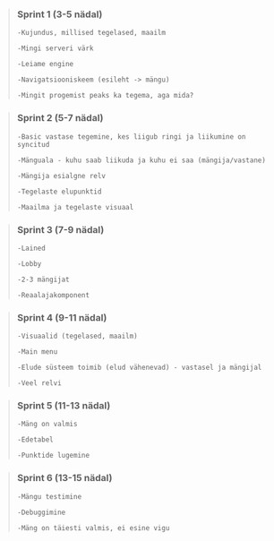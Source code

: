 <blockquote>
    <h3>Sprint 1 (3-5 nädal)</h3> 

    -Kujundus, millised tegelased, maailm 

    -Mingi serveri värk 

    -Leiame engine 

    -Navigatsiooniskeem (esileht -> mängu) 

    -Mingit progemist peaks ka tegema, aga mida? 
</blockquote>


    
<blockquote>
    <h3>Sprint 2 (5-7 nädal)</h3> 

    -Basic vastase tegemine, kes liigub ringi ja liikumine on syncitud 

    -Mänguala - kuhu saab liikuda ja kuhu ei saa (mängija/vastane) 

    -Mängija esialgne relv 

    -Tegelaste elupunktid 

    -Maailma ja tegelaste visuaal 
</blockquote>

    
<blockquote>
    <h3>Sprint  3 (7-9 nädal)</h3> 

    -Lained 

    -Lobby 

    -2-3 mängijat 

    -Reaalajakomponent 
</blockquote>


<blockquote>
    <h3>Sprint 4 (9-11 nädal)</h3> 

    -Visuaalid (tegelased, maailm) 

    -Main menu 

    -Elude süsteem toimib (elud vähenevad) - vastasel ja mängijal 

    -Veel relvi 
</blockquote>

    
<blockquote>
    <h3>Sprint 5 (11-13 nädal)</h3> 

    -Mäng on valmis 

    -Edetabel 

    -Punktide lugemine 
</blockquote>

 
<blockquote>
    <h3>Sprint 6 (13-15 nädal)</h3>

    -Mängu testimine 

    -Debuggimine 

    -Mäng on täiesti valmis, ei esine vigu
</blockquote>

